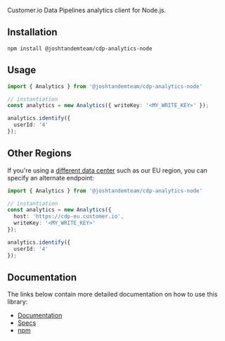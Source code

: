 Customer.io Data Pipelines analytics client for Node.js.

## Installation

```
npm install @joshtandemteam/cdp-analytics-node
```

## Usage

```ts
import { Analytics } from '@joshtandemteam/cdp-analytics-node'

// instantiation
const analytics = new Analytics({ writeKey: '<MY_WRITE_KEY>' });

analytics.identify({
  userId: '4'
});
```

## Other Regions

If you're using a [different data center](https://customer.io/docs/accounts-and-workspaces/data-centers/) such as our EU region, you can specify an alternate endpoint:

```ts
import { Analytics } from '@joshtandemteam/cdp-analytics-node'

// instantiation
const analytics = new Analytics({
  host: 'https://cdp-eu.customer.io',
  writeKey: '<MY_WRITE_KEY>'
});

analytics.identify({
  userId: '4'
});
```

## Documentation

The links below contain more detailed documentation on how to use this library:

* [Documentation](https://customer.io/docs/cdp/sources/connections/servers/node/)
* [Specs](https://customer.io/docs/cdp/sources/source-spec/source-events/)
* [npm](https://www.npmjs.com/package/@joshtandemteam/cdp-analytics-node)
